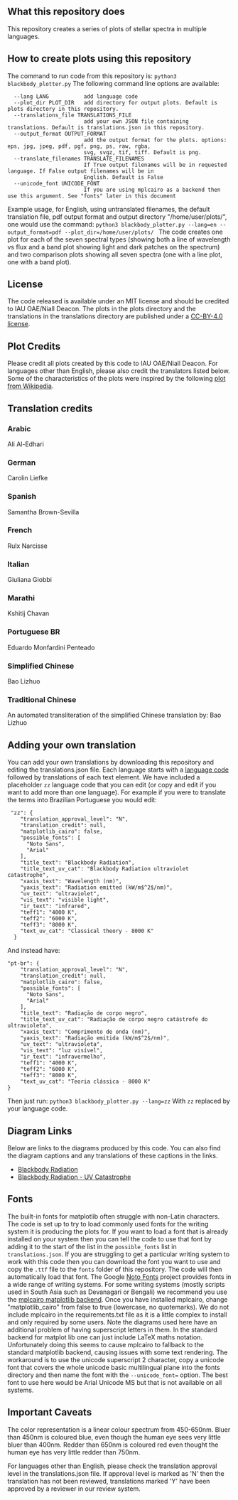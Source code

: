 ## What this repository does	
This repository creates a series of plots of stellar spectra in multiple languages. 

## How to create plots using this repository
The command to run code from this repository is:
`python3 blackbody_plotter.py`
The following command line options are available:
```-h, --help            show this help message and exit
  --lang LANG           add language code
  --plot_dir PLOT_DIR   add directory for output plots. Default is plots directory in this repository.
  --translations_file TRANSLATIONS_FILE
                        add your own JSON file containing translations. Default is translations.json in this repository.
  --output_format OUTPUT_FORMAT
                        add the output format for the plots. options: eps, jpg, jpeg, pdf, pgf, png, ps, raw, rgba,
                        svg, svgz, tif, tiff. Default is png.
  --translate_filenames TRANSLATE_FILENAMES
                        If True output filenames will be in requested language. If False output filenames will be in
                        English. Default is False
  --unicode_font UNICODE_FONT
                        If you are using mplcairo as a backend then use this argument. See "fonts" later in this document
```
Example usage, for English, using untranslated filenames, the default translation file, pdf output format and output directory "/home/user/plots/", one would use the command:
```python3 blackbody_plotter.py --lang=en --output_format=pdf --plot_dir=/home/user/plots/ ```
The code creates one plot for each of the seven spectral types (showing both a line of wavelength vs flux and a band plot showing light and dark patches on the spectrum) and two comparison plots showing all seven spectra (one with a line plot, one with a band plot).

## License
The code released is available under an MIT license and should be credited to IAU OAE/Niall Deacon. The plots in the plots directory and the translations in the translations directory are published under a <a href="https://creativecommons.org/licenses/by/4.0/deed.en">CC-BY-4.0 license</a>.

## Plot Credits
Please credit all plots created by this code to IAU OAE/Niall Deacon. For languages other than English, please also credit the translators listed below. Some of the characteristics of the plots were inspired by the following <a href="https://en.wikipedia.org/wiki/Planck%27s_law#/media/File:Black_body.svg">plot from Wikipedia</a>.
<!-- start-translation-credits -->

## Translation credits
### Arabic
Ali Al-Edhari
### German
Carolin Liefke
### Spanish
Samantha Brown-Sevilla
### French
Rulx Narcisse
### Italian
Giuliana Giobbi
### Marathi
Kshitij Chavan
### Portuguese BR
Eduardo Monfardini Penteado
### Simplified Chinese
Bao Lizhuo
### Traditional Chinese
An automated transliteration of the simplified Chinese translation by: Bao Lizhuo

<!-- end-translation-credits -->

## Adding your own translation
You can add your own translations by downloading this repository and editing the translations.json file. Each language starts with a [language code](https://en.wikipedia.org/wiki/List_of_ISO_639-1_codes) followed by translations of each text element. We have included a placeholder `zz` language code that you can edit (or copy and edit if you want to add more than one language). For example if you were to translate the terms into Brazilian Portuguese you would edit:
```
 "zz": {
    "translation_approval_level": "N",
    "translation_credit": null,
    "matplotlib_cairo": false,
    "possible_fonts": [
      "Noto Sans",
      "Arial"
    ],
    "title_text": "Blackbody Radiation",
    "title_text_uv_cat": "Blackbody Radiation ultraviolet catastrophe",
    "xaxis_text": "Wavelength (nm)",
    "yaxis_text": "Radiation emitted (kW/m$^2$/nm)",
    "uv_text": "ultraviolet",
    "vis_text": "visible light",
    "ir_text": "infrared",
    "teff1": "4000 K",
    "teff2": "6000 K",
    "teff3": "8000 K",
    "text_uv_cat": "Classical theory - 8000 K"
  }
```
And instead have:
```
"pt-br": {
    "translation_approval_level": "N",
    "translation_credit": null,
    "matplotlib_cairo": false,
    "possible_fonts": [
      "Noto Sans",
      "Arial"
    ],
    "title_text": "Radiação de corpo negro",
    "title_text_uv_cat": "Radiação de corpo negro catástrofe do ultravioleta",
    "xaxis_text": "Comprimento de onda (nm)",
    "yaxis_text": "Radiação emitida (kW/m$^2$/nm)",
    "uv_text": "ultravioleta",
    "vis_text": "luz visível",
    "ir_text": "infravermelho",
    "teff1": "4000 K",
    "teff2": "6000 K",
    "teff3": "8000 K",
    "text_uv_cat": "Teoria clássica - 8000 K"
}
```

Then just run:
```python3 blackbody_plotter.py --lang=zz```
With `zz` replaced by your language code.

<!-- start-diagram-links -->

## Diagram Links
 Below are links to the diagrams produced by this code. You can also find the diagram captions and any translations of these captions in the links.
 <ul>
<li><a href="http://astro4edu.org/resources/diagram/8m97bG23XT57/">Blackbody Radiation</a></li>
<li><a href="http://astro4edu.org/resources/diagram/p90iM23hm85/">Blackbody Radiation - UV Catastrophe</a></li>
</ul>

<!-- end-diagram-links -->


## Fonts
The built-in fonts for matplotlib often struggle with non-Latin characters. The code is set up to try to load commonly used fonts for the writing system it is producing the plots for. If you want to load a font that is already installed on your system then you can tell the code to use that font by adding it to the start of the list in the `possible_fonts` list in `translations.json`. If you are struggling to get a particular writing system to work with this code then you can download the font you want to use and copy the `.ttf` file to the `fonts` folder of this repository. The code will then automatically load that font. The Google <a href="https://fonts.google.com/noto">Noto Fonts</a> project provides fonts in a wide range of writing systems. For some writing systems (mostly scripts used in South Asia such as Devanagari or Bengali) we recommend you use the <a href="https://pypi.org/project/mplcairo/">mplcairo matplotlib backend</a>. Once you have installed mplcairo, change "matplotlib_cairo" from false to true (lowercase, no quotemarks). We do not include mplcairo in the requirements.txt file as it is a little complex to install and only required by some users. Note the diagrams used here have an additional problem of having superscript letters in them. In the standard backend for matplot lib one can just include LaTeX maths notation. Unfortunately doing this seems to cause mplcairo to fallback to the standard matplotlib backend, causing issues with some text rendering. The workaround is to use the unicode superscript 2 character, copy a unicode font that covers the whole unicode basic multilingual plane into the fonts directory and then name the font with the ```--unicode_font=``` option. The best font to use here would be Arial Unicode MS but that is not available on all systems.

## Important Caveats

The color representation is a linear colour spectrum from 450-650nm. Bluer than 450nm is coloured blue, even though the human eye sees very little bluer than 400nm. Redder than 650nm is coloured red even thought the human eye has very little redder than 750nm.

For languages other than English, please check the translation approval level in the translations.json file. If approval level is marked as 'N' then the translation has not been reviewed, translations marked 'Y' have been approved by a reviewer in our review system.
